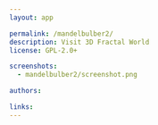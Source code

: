```yaml
---
layout: app

permalink: /mandelbulber2/
description: Visit 3D Fractal World
license: GPL-2.0+

screenshots:
  - mandelbulber2/screenshot.png

authors:

links:
---
```

